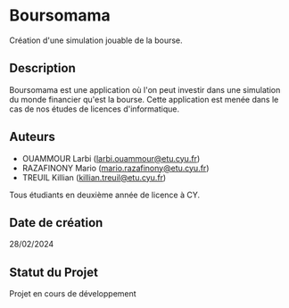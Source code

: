 # Boursomama

Création d'une simulation jouable de la bourse.

## Description

Boursomama est une application où l'on peut investir dans une simulation du monde financier qu'est la bourse.
Cette application est menée dans le cas de nos études de licences d'informatique.

## Auteurs

- OUAMMOUR Larbi (larbi.ouammour@etu.cyu.fr)
- RAZAFINONY Mario (mario.razafinony@etu.cyu.fr)
- TREUIL Killian (killian.treuil@etu.cyu.fr)
  
Tous étudiants en deuxième année de licence à CY.


## Date de création 

28/02/2024

## Statut du Projet

Projet en cours de développement
